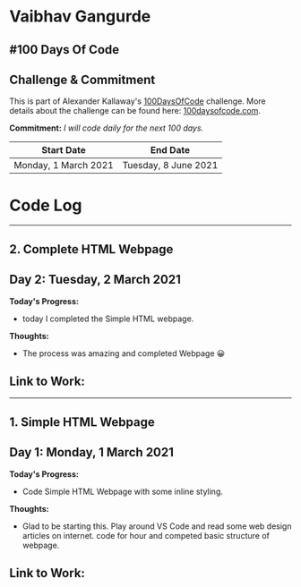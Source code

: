 
# Vaibhav Gangurde 

## #100 Days Of Code


## Challenge & Commitment
This is part of Alexander Kallaway's [100DaysOfCode](https://github.com/Kallaway/100-days-of-code "the official repo") challenge. More details about the challenge can be found here: [100daysofcode.com](http://100daysofcode.com/ "100daysofcode.com").

**Commitment:** *I will code daily for the next 100 days.*


|  Start Date          | End Date             |
| -------------        | ------------         |
| Monday, 1 March 2021 | Tuesday, 8 June 2021 |


# Code Log
---
## 2. Complete HTML Webpage
## Day 2: Tuesday, 2 March 2021

**Today's Progress:** 
- today I completed the Simple HTML webpage.

**Thoughts:** 
- The process was amazing and completed Webpage 😀

**Link to Work:**
---
---
## 1. Simple HTML Webpage
## Day 1: Monday, 1 March 2021

**Today's Progress:** 
- Code Simple HTML Webpage with some inline styling.

**Thoughts:** 
- Glad to be starting this. Play around VS Code and read some web design articles on internet. code for hour and competed basic structure of webpage.

**Link to Work:**
---

